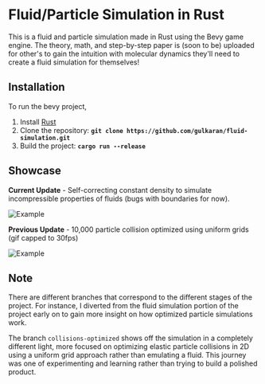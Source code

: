 # **Fluid/Particle Simulation in Rust**

This is a fluid and particle simulation made in Rust using the Bevy game engine.
The theory, math, and step-by-step paper is (soon to be) uploaded
for other's to gain the intuition with molecular dynamics they'll need
to create a fluid simulation for themselves!

## **Installation**

To run the bevy project,

1. Install [Rust](https://rustup.rs/)
2. Clone the repository: **`git clone https://github.com/gulkaran/fluid-simulation.git`**
3. Build the project: **`cargo run --release`**

## **Showcase**

**Current Update** - Self-correcting constant density to simulate incompressible properties
of fluids (bugs with boundaries for now).

![Example](imgs/eg2.gif)

**Previous Update** - 10,000 particle collision optimized using uniform grids (gif
capped to 30fps)

![Example](imgs/eg1.gif)

## **Note**

There are different branches that correspond to the different stages of
the project. For instance, I diverted from the fluid simulation portion of
the project early on to gain more insight on how optimized particle simulations work.

The branch `collisions-optimized` shows off the simulation in a completely different light,
more focused on optimizing elastic particle collisions in 2D using a uniform grid approach
rather than emulating a fluid. This journey was one of experimenting and learning rather
than trying to build a polished product.
